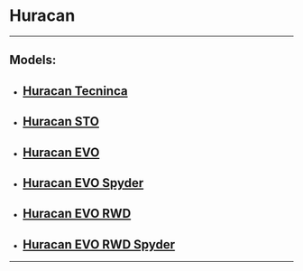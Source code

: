 # **Huracan**

---
## Models: 
- ## [Huracan Tecninca](https://www.lamborghini.com/en-en/models/huracan/huracan-tecnica)  
- ## [Huracan STO](https://www.lamborghini.com/en-en/models/huracan/huracan-sto)   
- ## [Huracan EVO](https://www.lamborghini.com/en-en/models/huracan/huracan-evo)
- ## [Huracan EVO Spyder](https://www.lamborghini.com/en-en/models/huracan/huracan-evo-spyder)
- ## [Huracan EVO RWD](https://www.lamborghini.com/en-en/models/huracan/huracan-evo-rwd)
- ## [Huracan EVO RWD Spyder](https://www.lamborghini.com/en-en/models/huracan/huracan-evo-rwd-spyderr)
---